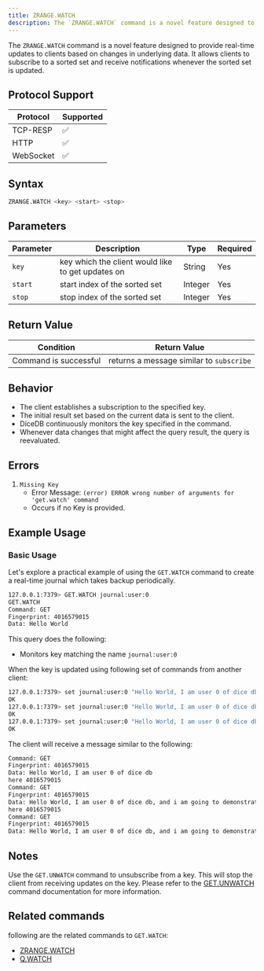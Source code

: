 ```yaml
---
title: ZRANGE.WATCH
description: The `ZRANGE.WATCH` command is a novel feature designed to provide real-time updates to clients based on changes in underlying data.
---
```


The `ZRANGE.WATCH` command is a novel feature designed to provide real-time updates to clients based on changes in underlying data.
It allows clients to subscribe to a sorted set and receive notifications whenever the sorted set is updated.

## Protocol Support

| Protocol  | Supported |
| --------- | --------- |
| TCP-RESP  | ✅        |
| HTTP      | ✅        |
| WebSocket | ✅        |

## Syntax

```bash
ZRANGE.WATCH <key> <start> <stop>
```

## Parameters

| Parameter    | Description                                                                         | Type   | Required |
| ------------ | ----------------------------------------------------------------------------------- | ------ | -------- |
| `key` | key which the client would like to get updates on | String | Yes      |
| `start` | start index of the sorted set | Integer | Yes      |
| `stop` | stop index of the sorted set | Integer | Yes      |


## Return Value

| Condition             | Return Value                                               |
| --------------------- | ---------------------------------------------------------- |
| Command is successful |  returns a message similar to `subscribe` |

## Behavior

- The client establishes a subscription to the specified key.
- The initial result set based on the current data is sent to the client.
- DiceDB continuously monitors the key specified in the command.
- Whenever data changes that might affect the query result, the query is reevaluated.

## Errors

1. `Missing Key`
   - Error Message: `(error) ERROR wrong number of arguments for 'get.watch' command`
   - Occurs if no Key is provided.

## Example Usage

### Basic Usage

Let's explore a practical example of using the `GET.WATCH` command to create a real-time journal which takes backup periodically.

```bash
127.0.0.1:7379> GET.WATCH journal:user:0
GET.WATCH
Command: GET
Fingerprint: 4016579015
Data: Hello World
```

This query does the following:

- Monitors key matching the name `journal:user:0`

When the key is updated using following set of commands from another client:
    
```bash
127.0.0.1:7379> set journal:user:0 "Hello World, I am user 0 of dice db"
OK
127.0.0.1:7379> set journal:user:0 "Hello World, I am user 0 of dice db, and i am going to demonstrate the use of watch commands"
OK
127.0.0.1:7379> set journal:user:0 "Hello World, I am user 0 of dice db, and i am going to demonstrate the use of watch and unwatch commands."
OK
```

The client will receive a message similar to the following:
```bash
Command: GET
Fingerprint: 4016579015
Data: Hello World, I am user 0 of dice db
here 4016579015
Command: GET
Fingerprint: 4016579015
Data: Hello World, I am user 0 of dice db, and i am going to demonstrate the use of watch commands
here 4016579015
Command: GET
Fingerprint: 4016579015
Data: Hello World, I am user 0 of dice db, and i am going to demonstrate the use of watch and unwatch commands.
```

## Notes

Use the `GET.UNWATCH` command to unsubscribe from a key. This will stop the client from receiving updates on the key. Please refer to
the [GET.UNWATCH](/commands/getunwatch) command documentation for more information.

## Related commands

following are the related commands to `GET.WATCH`:
- [ZRANGE.WATCH](/commands/zrangewatch)
- [Q.WATCH](/commands/qwatch)

